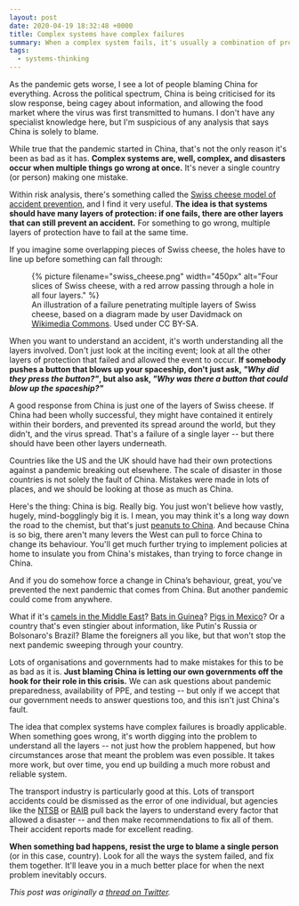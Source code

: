 ```yaml
---
layout: post
date: 2020-04-19 18:32:48 +0000
title: Complex systems have complex failures
summary: When a complex system fails, it's usually a combination of problems, not a single person's mistake.
tags:
  - systems-thinking
---
```


As the pandemic gets worse, I see a lot of people blaming China for everything.
Across the political spectrum, China is being criticised for its slow response, being cagey about information, and allowing the food market where the virus was first transmitted to humans.
I don't have any specialist knowledge here, but I'm suspicious of any analysis that says China is solely to blame.

While true that the pandemic started in China, that's not the only reason it's been as bad as it has.
**Complex systems are, well, complex, and disasters occur when multiple things go wrong at once.**
It's never a single country (or person) making one mistake.

Within risk analysis, there's something called the [Swiss cheese model of accident prevention](https://en.wikipedia.org/wiki/Swiss_cheese_model), and I find it very useful.
**The idea is that systems should have many layers of protection: if one fails, there are other layers that can still prevent an accident.**
For something to go wrong, multiple layers of protection have to fail at the same time.

If you imagine some overlapping pieces of Swiss cheese, the holes have to line up before something can fall through:

<figure style="width: 450px;">
  {%
    picture
    filename="swiss_cheese.png"
    width="450px"
    alt="Four slices of Swiss cheese, with a red arrow passing through a hole in all four layers."
  %}
  <figcaption>
    An illustration of a failure penetrating multiple layers of Swiss cheese, based on a diagram made by user Davidmack on <a href="https://commons.wikimedia.org/wiki/File:Swiss_cheese_model_of_accident_causation.png">Wikimedia Commons</a>.
    Used under CC&nbsp;BY-SA.
  </figcaption>
</figure>

When you want to understand an accident, it's worth understanding all the layers involved.
Don't just look at the inciting event; look at all the other layers of protection that failed and allowed the event to occur.
**If somebody pushes a button that blows up your spaceship, don't just ask, *"Why did they press the button?"*, but also ask, *"Why was there a button that could blow up the spaceship?"***

A good response from China is just one of the layers of Swiss cheese.
If China had been wholly successful, they might have contained it entirely within their borders, and prevented its spread around the world, but they didn't, and the virus spread.
That's a failure of a single layer -- but there should have been other layers underneath.

Countries like the US and the UK should have had their own protections against a pandemic breaking out elsewhere.
The scale of disaster in those countries is not solely the fault of China.
Mistakes were made in lots of places, and we should be looking at those as much as China.

Here's the thing: China is big.
Really big.
You just won't believe how vastly, hugely, mind-bogglingly big it is.
I mean, you may think it's a long way down the road to the chemist, but that's just [peanuts to China](https://en.wikiquote.org/wiki/Space).
And because China is so big, there aren't many levers the West can pull to force China to change its behaviour.
You'll get much further trying to implement policies at home to insulate you from China's mistakes, than trying to force change in China.

And if you do somehow force a change in China’s behaviour, great, you've prevented the next pandemic that comes from China.
But another pandemic could come from anywhere.

What if it's [camels in the Middle East](https://en.wikipedia.org/wiki/Middle_East_respiratory_syndrome)?
[Bats in Guinea](https://en.wikipedia.org/wiki/West_African_Ebola_virus_epidemic_timeline)?
[Pigs in Mexico](https://en.wikipedia.org/wiki/2009_swine_flu_pandemic)?
Or a country that's even stingier about information, like Putin's Russia or Bolsonaro's Brazil?
Blame the foreigners all you like, but that won't stop the next pandemic sweeping through your country.

Lots of organisations and governments had to make mistakes for this to be as bad as it is.
**Just blaming China is letting our own governments off the hook for their role in this crisis.**
We can ask questions about pandemic preparedness, availability of PPE, and testing -- but only if we accept that our government needs to answer questions too, and this isn't just China's fault.

The idea that complex systems have complex failures is broadly applicable.
When something goes wrong, it's worth digging into the problem to understand all the layers -- not just how the problem happened, but how circumstances arose that meant the problem was even possible.
It takes more work, but over time, you end up building a much more robust and reliable system.

The transport industry is particularly good at this.
Lots of transport accidents could be dismissed as the error of one individual, but agencies like the [NTSB](https://en.wikipedia.org/wiki/National_Transportation_Safety_Board) or [RAIB](https://en.wikipedia.org/wiki/Rail_Accident_Investigation_Branch) pull back the layers to understand every factor that allowed a disaster -- and then make recommendations to fix all of them.
Their accident reports made for excellent reading.

**When something bad happens, resist the urge to blame a single person** (or in this case, country).
Look for all the ways the system failed, and fix them together.
It'll leave you in a much better place for when the next problem inevitably occurs.

*This post was originally a [thread on Twitter](https://twitter.com/alexwlchan/status/1251779376741584896).*
